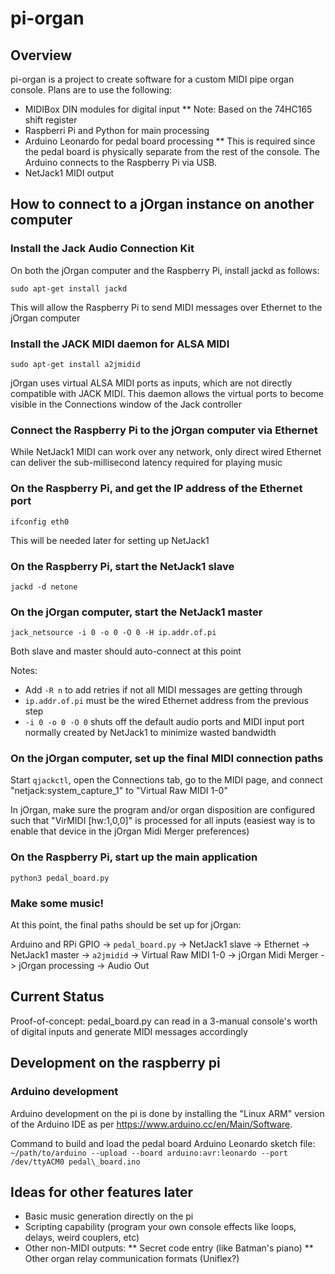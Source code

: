 pi-organ
===

## Overview

pi-organ is a project to create software for a custom MIDI pipe organ
console.  Plans are to use the following:

* MIDIBox DIN modules for digital input
** Note: Based on the 74HC165 shift register
* Raspberri Pi and Python for main processing
* Arduino Leonardo for pedal board processing
** This is required since the pedal board is physically separate from
   the rest of the console.  The Arduino connects to the Raspberry Pi
   via USB.
* NetJack1 MIDI output

## How to connect to a jOrgan instance on another computer

### Install the Jack Audio Connection Kit

On both the jOrgan computer and the Raspberry Pi, install jackd as follows:

`sudo apt-get install jackd`

This will allow the Raspberry Pi to send MIDI messages over Ethernet to the
jOrgan computer

### Install the JACK MIDI daemon for ALSA MIDI

`sudo apt-get install a2jmidid`

jOrgan uses virtual ALSA MIDI ports as inputs, which are not directly
compatible with JACK MIDI.  This daemon allows the virtual ports to become
visible in the Connections window of the Jack controller

### Connect the Raspberry Pi to the jOrgan computer via Ethernet

While NetJack1 MIDI can work over any network, only direct wired Ethernet
can deliver the sub-millisecond latency required for playing music

### On the Raspberry Pi, and get the IP address of the Ethernet port

`ifconfig eth0`

This will be needed later for setting up NetJack1

### On the Raspberry Pi, start the NetJack1 slave

`jackd -d netone`

### On the jOrgan computer, start the NetJack1 master

`jack_netsource -i 0 -o 0 -O 0 -H ip.addr.of.pi`

Both slave and master should auto-connect at this point

Notes:
* Add `-R n` to add retries if not all MIDI messages are getting through
* `ip.addr.of.pi` must be the wired Ethernet address from the previous step
* `-i 0 -o 0 -O 0` shuts off the default audio ports and MIDI input port
  normally created by NetJack1 to minimize wasted bandwidth

### On the jOrgan computer, set up the final MIDI connection paths

Start `qjackctl`, open the Connections tab, go to the MIDI page, and
connect "netjack:system\_capture\_1" to "Virtual Raw MIDI 1-0"

In jOrgan, make sure the program and/or organ disposition are configured
such that "VirMIDI [hw:1,0,0]" is processed for all inputs (easiest way
is to enable that device in the jOrgan Midi Merger preferences)

### On the Raspberry Pi, start up the main application

`python3 pedal_board.py`

### Make some music!

At this point, the final paths should be set up for jOrgan:

Arduino and RPi GPIO -> `pedal_board.py` -> NetJack1 slave -> Ethernet ->
NetJack1 master -> `a2jmidid` -> Virtual Raw MIDI 1-0 -> jOrgan Midi Merger
-> jOrgan processing -> Audio Out

## Current Status

Proof-of-concept: pedal\_board.py can read in a 3-manual console's worth of
digital inputs and generate MIDI messages accordingly

## Development on the raspberry pi

### Arduino development

Arduino development on the pi is done by installing the "Linux ARM"
version of the Arduino IDE as per https://www.arduino.cc/en/Main/Software.

Command to build and load the pedal board Arduino Leonardo sketch file:
`~/path/to/arduino --upload --board arduino:avr:leonardo --port /dev/ttyACM0 pedal\_board.ino`

## Ideas for other features later

* Basic music generation directly on the pi
* Scripting capability (program your own console effects like loops,
  delays, weird couplers, etc)
* Other non-MIDI outputs:
** Secret code entry (like Batman's piano)
** Other organ relay communication formats (Uniflex?)

